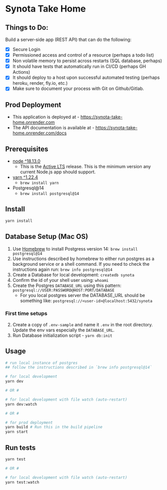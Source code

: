 # Synota Take Home

## Things to Do:

Build a server-side app (REST API) that can do the following:

- [x] Secure Login
- [x] Permissioned access and control of a resource (perhaps a todo list)
- [x] Non volatile memory to persist across restarts (SQL database, perhaps)
- [x] It should have tests that automatically run in CI/CD (perhaps GH Actions)
- [x] It should deploy to a host upon successful automated testing (perhaps heroku, render, fly.io, etc.)
- [x] Make sure to document your process with Git on Github/Gitlab.

## Prod Deployment

- This application is deployed at - https://synota-take-home.onrender.com
- The API documentation is available at - https://synota-take-home.onrender.com/docs

## Prerequisites

- [node ^18.13.0](/package.json#L7)
  - This is the [Active LTS](https://nodejs.org/en/about/releases/) release. This is the minimum version any current Node.js app should support.
- [yarn ^1.22.4](/package.json#L8)
  - `brew install yarn`
- Postgresql@14
  - `brew install postgresql@14`

## Install

```sh
yarn install
```

## Database Setup (Mac OS)

1. Use [Homebrew](https://docs.brew.sh/Installation) to install Postgress version 14:
   `brew install postgresql@14`
2. Use instructions described by homebrew to either run postgres as a background service or a shell command. If you need to check the instructions again run:
   `brew info postgresql@14`
3. Create a Database for local development:
   `createdb synota`
4. Confirm the id of your shell user using:
   `whoami`
5. Create the Postgres `DATABASE_URL` using this pattern:
   `postgresql://USER:PASSWORD@HOST:PORT/DATABASE`
   - For you local postgres server the DATABASE_URL should be something like:
     `postgresql://<user-id>@localhost:5432/synota`

### First time setups

2. Create a copy of `.env-sample` and name it `.env` in the root directory. Update the env vars especially the `DATABASE_URL`.
3. Run Database initialization script - `yarn db:init`

## Usage

```sh
# run local instance of postgres
## follow the instructions described in `brew info postgresql@14`

# for local development
yarn dev

# OR #

# for local development with file watch (auto-restart)
yarn dev:watch

# OR #

# for prod deployment
yarn build # Run this in the build pipeline
yarn start
```

## Run tests

```sh
yarn test

# OR #

# for local development with file watch (auto-restart)
yarn test:watch
```
